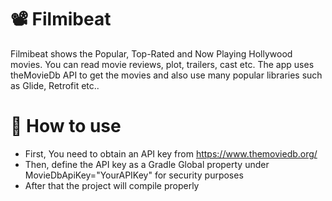# 📽 Filmibeat
Filmibeat shows the Popular, Top-Rated and Now Playing Hollywood movies. You can read movie reviews, plot, trailers, cast etc. The app uses theMovieDb API to get the movies and also use many popular libraries such as Glide, Retrofit etc..

# 🎑 How to use
 * First, You need to obtain an API key from https://www.themoviedb.org/
 * Then, define the API key as a Gradle Global property under MovieDbApiKey="YourAPIKey" for security purposes
 * After that the project will compile properly
